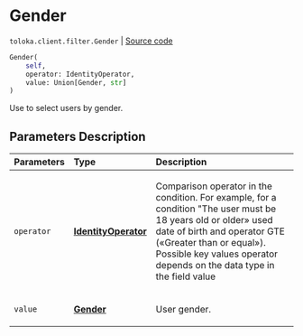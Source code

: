 # Gender
`toloka.client.filter.Gender` | [Source code](https://github.com/Toloka/toloka-kit/blob/v0.1.24/src/client/filter.py#L223)

```python
Gender(
    self,
    operator: IdentityOperator,
    value: Union[Gender, str]
)
```

Use to select users by gender.

## Parameters Description

| Parameters | Type | Description |
| :----------| :----| :-----------|
`operator`|**[IdentityOperator](toloka.client.primitives.operators.IdentityOperator.md)**|<p>Comparison operator in the condition. For example, for a condition &quot;The user must be 18 years old or older» used date of birth and operator GTE («Greater than or equal»). Possible key values operator depends on the data type in the field value</p>
`value`|**[Gender](toloka.client.filter.Gender.Gender.md)**|<p>User gender.</p>
